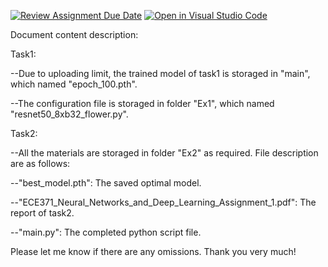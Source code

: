 [![Review Assignment Due Date](https://classroom.github.com/assets/deadline-readme-button-22041afd0340ce965d47ae6ef1cefeee28c7c493a6346c4f15d667ab976d596c.svg)](https://classroom.github.com/a/VkJVVOAn)
[![Open in Visual Studio Code](https://classroom.github.com/assets/open-in-vscode-2e0aaae1b6195c2367325f4f02e2d04e9abb55f0b24a779b69b11b9e10269abc.svg)](https://classroom.github.com/online_ide?assignment_repo_id=19525558&assignment_repo_type=AssignmentRepo)

Document content description:

Task1:

--Due to uploading limit, the trained model of task1 is storaged in "main", which named "epoch_100.pth".

--The configuration file is storaged in folder "Ex1", which named "resnet50_8xb32_flower.py".

Task2:

--All the materials are storaged in folder "Ex2" as required. File description are as follows:

--"best_model.pth": The saved optimal model.

--"ECE371_Neural_Networks_and_Deep_Learning_Assignment_1.pdf": The report of task2.

--"main.py": The completed python script file.

Please let me know if there are any omissions. Thank you very much!
